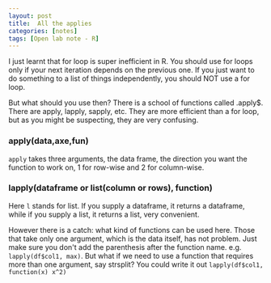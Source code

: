 ```yaml
---
layout: post
title:  All the applies
categories: [notes]
tags: [Open lab note - R]
---
```


I just learnt that for loop is super inefficient in R. You should use for loops only if your next iteration depends on the previous one. If you just want to do something to a list of things independently, you should NOT use a for loop.

But what should you use then? There is a school of functions called .apply$. There are apply, lapply, sapply, etc. They are more efficient than a for loop, but as you might be suspecting, they are very confusing.

### apply(data,axe,fun)

`apply` takes three arguments, the data frame, the direction you want the function to work on, 1 for row-wise and 2 for column-wise. 

### lapply(dataframe or list(column or rows), function)

Here `l` stands for list. If you supply a dataframe, it returns a dataframe, while if you supply a list, it returns a list, very convenient. 

However there is a catch: what kind of functions can be used here. Those that take only one argument, which is the data itself, has not problem. Just make sure you don't add the parenthesis after the function name. e.g. `lapply(df$col1, max)`. But what if we need to use a function that requires more than one argument, say strsplit? You could write it out `lapply(df$col1, function(x) x^2)`


 


